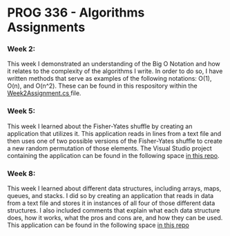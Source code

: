 # PROG 336 - Algorithms Assignments
### Week 2:
This week I demonstrated an understanding of the Big O Notation and how it relates to the complexity of the algorithms I write. In order to do so, I have written methods that serve as examples of the following notations: O(1), O(n), and O(n^2). These can be found in this respository within the [Week2Assignment.cs ](https://github.com/karenspriggs/algorithms-homework/blob/main/Week2Assignment.cs) file.

### Week 5:
This week I learned about the Fisher-Yates shuffle by creating an application that utilizes it. This application reads in lines from a text file and then uses one of two possible versions of the Fisher-Yates shuffle to create a new random permutation of those elements. The Visual Studio project containing the application can be found in the following space [in this repo](https://github.com/karenspriggs/algorithms-homework/tree/main/FisherYatesShuffle).

### Week 8:
This week I learned about different data structures, including arrays, maps, queues, and stacks. I did so by creating an application that reads in data from a text file and stores it in instances of all four of those different data structures. I also included comments that explain what each data structure does, how it works, what the pros and cons are, and how they can be used. This application can be found in the following space [in this repo](https://github.com/karenspriggs/algorithms-homework/tree/main/DataStructureDemo)
